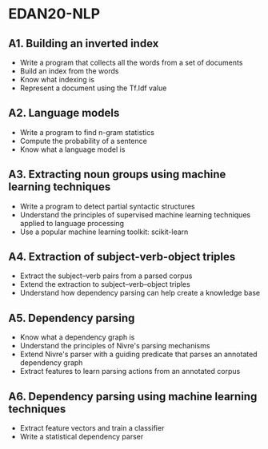 # EDAN20-NLP

## A1. Building an inverted index
- Write a program that collects all the words from a set of documents
- Build an index from the words
- Know what indexing is
- Represent a document using the Tf.Idf value

## A2. Language models
- Write a program to find n-gram statistics
- Compute the probability of a sentence
- Know what a language model is

## A3. Extracting noun groups using machine learning techniques
- Write a program to detect partial syntactic structures
- Understand the principles of supervised machine learning techniques applied to language processing
- Use a popular machine learning toolkit: scikit-learn

## A4. Extraction of subject-verb-object triples
- Extract the subject–verb pairs from a parsed corpus
- Extend the extraction to subject–verb–object triples
- Understand how dependency parsing can help create a knowledge base

## A5. Dependency parsing
- Know what a dependency graph is
- Understand the principles of Nivre's parsing mechanisms
- Extend Nivre's parser with a guiding predicate that parses an annotated dependency graph
- Extract features to learn parsing actions from an annotated corpus

## A6. Dependency parsing using machine learning techniques
- Extract feature vectors and train a classifier
- Write a statistical dependency parser
